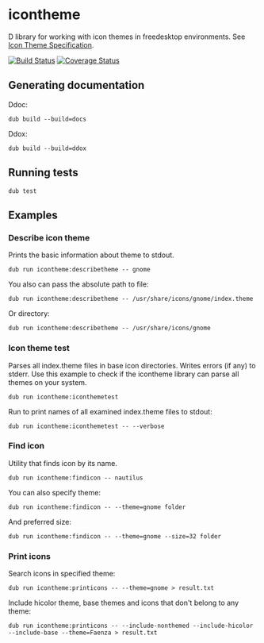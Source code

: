 # icontheme

D library for working with icon themes in freedesktop environments. See [Icon Theme Specification](http://standards.freedesktop.org/icon-theme-spec/icon-theme-spec-latest.html).

[![Build Status](https://travis-ci.org/MyLittleRobo/icontheme.svg?branch=master)](https://travis-ci.org/MyLittleRobo/icontheme) [![Coverage Status](https://coveralls.io/repos/MyLittleRobo/icontheme/badge.svg?branch=master&service=github)](https://coveralls.io/github/MyLittleRobo/icontheme?branch=master)

## Generating documentation

Ddoc:

    dub build --build=docs

Ddox:

    dub build --build=ddox

## Running tests

    dub test

## Examples

### Describe icon theme

Prints the basic information about theme to stdout.

    dub run icontheme:describetheme -- gnome

You also can pass the absolute path to file:

    dub run icontheme:describetheme -- /usr/share/icons/gnome/index.theme

Or directory:

    dub run icontheme:describetheme -- /usr/share/icons/gnome

### Icon theme test

Parses all index.theme files in base icon directories. Writes errors (if any) to stderr.
Use this example to check if the icontheme library can parse all themes on your system.

    dub run icontheme:iconthemetest

Run to print names of all examined index.theme files to stdout:

    dub run icontheme:iconthemetest -- --verbose
    
### Find icon

Utility that finds icon by its name.

    dub run icontheme:findicon -- nautilus

You can also specify theme:

    dub run icontheme:findicon -- --theme=gnome folder

And preferred size:

    dub run icontheme:findicon -- --theme=gnome --size=32 folder

### Print icons

Search icons in specified theme:

    dub run icontheme:printicons -- --theme=gnome > result.txt

Include hicolor theme, base themes and icons that don't belong to any theme:

    dub run icontheme:printicons -- --include-nonthemed --include-hicolor --include-base --theme=Faenza > result.txt
